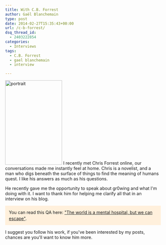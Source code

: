 ```yaml
---
title: With C.B. Forrest
author: Gaël Blanchemain
type: post
date: 2014-02-27T15:35:43+00:00
url: /c-b-forrest/
dsq_thread_id:
  - 2403222854
categories:
  - Interviews
tags:
  - C.B. Forrest
  - gael blanchemain
  - interview

---
```

<img class="alignleft size-full wp-image-7522" alt="portrait" src="http://www.gr0wing.com/wp-content/uploads/2014/02/portrait.jpeg" width="184" height="274" /> I recently met Chris Forrest online, our conversations made me instantly feel at home. Chris is a novelist, and a man who digs beneath the surface of things to find the meaning of humans quest. I like his answers as much as his questions.

He recently gave me the opportunity to speak about gr0wing and what I'm doing with it. I want to thank him for helping me clarify all that in an interview on his blog. 

<div style="padding: 12px; background-color: #fff0dc; line-height: 1.4;">
  You can read this QA here: <a href="http://www.cbforrest.com/the-world-is-a-mental-hospital-but-we-can-escape/" target="_blank">"The world is a mental hospital, but we can escape"</a>.
</div>

I suggest you follow his work, if you've been interested by my posts, chances are you'll want to know him more.
